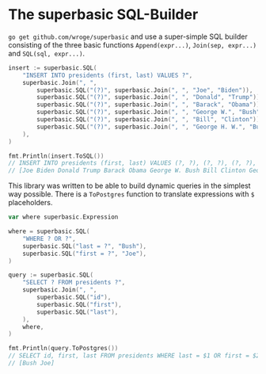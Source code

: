 # The superbasic SQL-Builder

```go get github.com/wroge/superbasic``` and use a super-simple SQL builder consisting of the three basic functions ```Append(expr...)```, ```Join(sep, expr...)``` and ```SQL(sql, expr...)```.

```go
insert := superbasic.SQL(
    "INSERT INTO presidents (first, last) VALUES ?",
    superbasic.Join(", ",
        superbasic.SQL("(?)", superbasic.Join(", ", "Joe", "Biden")),
        superbasic.SQL("(?)", superbasic.Join(", ", "Donald", "Trump")),
        superbasic.SQL("(?)", superbasic.Join(", ", "Barack", "Obama")),
        superbasic.SQL("(?)", superbasic.Join(", ", "George W.", "Bush")),
        superbasic.SQL("(?)", superbasic.Join(", ", "Bill", "Clinton")),
        superbasic.SQL("(?)", superbasic.Join(", ", "George H. W.", "Bush")),
    ),
)

fmt.Println(insert.ToSQL())
// INSERT INTO presidents (first, last) VALUES (?, ?), (?, ?), (?, ?), (?, ?), (?, ?), (?, ?) 
// [Joe Biden Donald Trump Barack Obama George W. Bush Bill Clinton George H. W. Bush]
```

This library was written to be able to build dynamic queries in the simplest way possible. There is a ```ToPostgres``` function to translate expressions with ```$``` placeholders.

```go
var where superbasic.Expression

where = superbasic.SQL(
    "WHERE ? OR ?",
    superbasic.SQL("last = ?", "Bush"),
    superbasic.SQL("first = ?", "Joe"),
)

query := superbasic.SQL(
    "SELECT ? FROM presidents ?",
    superbasic.Join(", ",
        superbasic.SQL("id"),
        superbasic.SQL("first"),
        superbasic.SQL("last"),
    ),
    where,
)

fmt.Println(query.ToPostgres())
// SELECT id, first, last FROM presidents WHERE last = $1 OR first = $2
// [Bush Joe]
```
